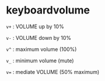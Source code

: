 # keyboardvolume

`v+` : VOLUME up by 10%

`v-` : VOLUME down by 10%

`v^` : maximum volume (100%)

`v_` : minimum volume (mute)

`v=` : mediate VOLUME (50% maximum)

